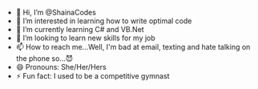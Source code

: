 - 👋 Hi, I’m @ShainaCodes
- 👀 I’m interested in learning how to write optimal code
- 🌱 I’m currently learning C# and VB.Net
- 💞️ I’m looking to learn new skills for my job
- 📫 How to reach me...Well, I'm bad at email, texting and hate talking on the phone so...😈
- 😄 Pronouns: She/Her/Hers
- ⚡ Fun fact: I used to be a competitive gymnast

<!---
ShainaCodes/ShainaCodes is a ✨ special ✨ repository because its `README.md` (this file) appears on your GitHub profile.
You can click the Preview link to take a look at your changes.
--->

